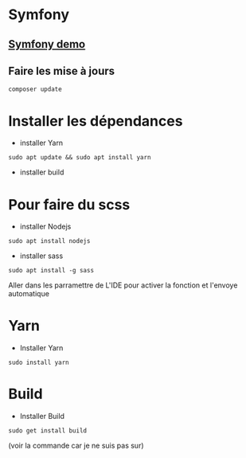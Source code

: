 # Symfony
## [Symfony demo](https://github.com/theomeunier/demo-symfony)

## Faire les mise à jours

`composer update`     


# Installer les dépendances

- installer Yarn

`sudo apt update && sudo apt install yarn`  


- installer build


# Pour faire du scss

- installer Nodejs

`sudo apt install nodejs`  

- installer sass

`sudo apt install -g sass`    

Aller dans les parramettre de L'IDE pour activer la fonction et l'envoye automatique


# Yarn

- Installer Yarn

`sudo install yarn`


# Build

- Installer Build

`sudo get install build`

(voir la commande car je ne suis pas sur)
